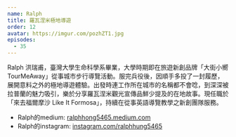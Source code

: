 ```yaml
---
name: Ralph
title: 羅瓦涅米極地導遊
order: 12
avatar: https://imgur.com/pozhZT1.jpg
episodes:
  - 35
---
```


Ralph 洪瑞甫，臺灣大學生命科學系畢業，大學時期即在旅遊新創品牌「大街小嚮 TourMeAway」從事城市步行導覽活動。服完兵役後，因順手多投了一封履歷，展開意料之外的極地導遊體驗。出發時連工作所在城市的名稱都不會唸，到深深被拉普蘭的魅力吸引，樂於分享羅瓦涅米觀光宣傳品鮮少提及的在地故事。現任職於「來去福爾摩沙 Like It Formosa」，持續在從事英語導覽教學之新創團隊服務。

* Ralph的medium: [ralphhong5465.medium.com](https://ralphhong5465.medium.com)
* Ralph的instagram: [instagram.com/ralphhung5465](https://instagram.com/ralphhung5465)